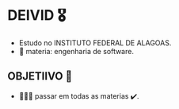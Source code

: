 # DEIVID 🎖️
- Estudo no INSTITUTO FEDERAL DE ALAGOAS.
- 🌱 materia: engenharia de software.

## OBJETIIVO 🎯

- 🧑🏻‍🎓 passar em todas as materias ✔️.


